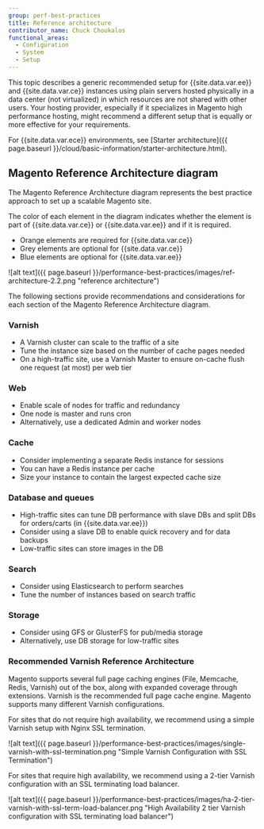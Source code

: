 ```yaml
---
group: perf-best-practices
title: Reference architecture
contributor_name: Chuck Choukalos
functional_areas:
  - Configuration
  - System
  - Setup
---
```


This topic describes a generic recommended setup for {{site.data.var.ee}} and {{site.data.var.ce}} instances using plain servers hosted physically in a data center (not virtualized) in which resources are not shared with other users. Your hosting provider, especially if it specializes in Magento high performance hosting, might recommend a different setup that is equally or more effective for your requirements.

For {{site.data.var.ece}} environments, see [Starter architecture]({{ page.baseurl }}/cloud/basic-information/starter-architecture.html).

## Magento Reference Architecture diagram

The Magento Reference Architecture diagram represents the best practice approach to set up a scalable Magento site.

The color of each element in the diagram indicates whether the element is part of {{site.data.var.ce}} or {{site.data.var.ee}} and if it is required.

* Orange elements are required for {{site.data.var.ce}}
* Grey elements are optional for {{site.data.var.ce}}
* Blue elements are optional for {{site.data.var.ee}}

![alt text]({{ page.baseurl }}/performance-best-practices/images/ref-architecture-2.2.png "reference architecture")

The following sections provide recommendations and considerations for each section of the Magento Reference Architecture diagram.

### Varnish

* A Varnish cluster can scale to the traffic of a site
* Tune the instance size based on the number of cache pages needed
* On a high-traffic site, use a Varnish Master to ensure on-cache flush one request (at most) per web tier

### Web

* Enable scale of nodes for traffic and redundancy
* One node is master and runs cron
* Alternatively, use a dedicated Admin and worker nodes

### Cache

* Consider implementing a separate Redis instance for sessions
* You can have a Redis instance per cache
* Size your instance to contain the largest expected cache size

### Database and queues

* High-traffic sites can tune DB performance with slave DBs and split DBs for orders/carts (in {{site.data.var.ee}})
* Consider using a slave DB to enable quick recovery and for data backups
* Low-traffic sites can store images in the DB

### Search

* Consider using Elasticsearch to perform searches
* Tune the number of instances based on search traffic

### Storage

* Consider using GFS or GlusterFS for pub/media storage
* Alternatively, use DB storage for low-traffic sites

### Recommended Varnish Reference Architecture

Magento supports several full page caching engines (File, Memcache, Redis, Varnish) out of the box, along with expanded coverage through extensions. Varnish is the recommended full page cache engine.  Magento supports many different Varnish configurations.

For sites that do not require high availability, we recommend using a simple Varnish setup with Nginx SSL termination.

![alt text]({{ page.baseurl }}/performance-best-practices/images/single-varnish-with-ssl-termination.png "Simple Varnish Configuration with SSL Termination")

For sites that require high availability, we recommend using a 2-tier Varnish configuration with an SSL terminating load balancer.

![alt text]({{ page.baseurl }}/performance-best-practices/images/ha-2-tier-varnish-with-ssl-term-load-balancer.png "High Availability 2 tier Varnish configuration with SSL terminating load balancer")
